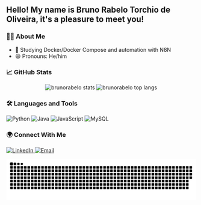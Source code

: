## Hello! My name is Bruno Rabelo Torchio de Oliveira, it's a pleasure to meet you!

### 👨‍💻 About Me
- 🌱 Studying Docker/Docker Compose and automation with N8N
- 😄 Pronouns: He/him

### 📈 GitHub Stats

<p align="center">
  <img src="https://github-readme-stats.vercel.app/api?username=Wheremst&show_icons=true&theme=highcontrast" alt="brunorabelo stats" />
  <img src="https://github-readme-stats.vercel.app/api/top-langs/?username=Wheremst&layout=compact&theme=highcontrast" alt="brunorabelo top langs" />
</p>

### 🛠️ Languages and Tools

<p align="left">
  <img src="https://cdn.jsdelivr.net/gh/devicons/devicon/icons/python/python-original.svg" alt="Python" width="40" height="40"/>
  <img src="https://cdn.jsdelivr.net/gh/devicons/devicon/icons/java/java-original.svg" alt="Java" width="40" height="40"/>
  <img src="https://cdn.jsdelivr.net/gh/devicons/devicon/icons/javascript/javascript-original.svg" alt="JavaScript" width="40" height="40"/>
  <img src="https://cdn.jsdelivr.net/gh/devicons/devicon/icons/mysql/mysql-original.svg" alt="MySQL" width="40" height="40"/>
</p>

### 🌍 Connect With Me

<p align="left">
  <a href="https://www.linkedin.com/in/bruno-rabelo-torchio-de-oliveira-92835a2a8/" target="_blank">
    <img src="https://img.shields.io/badge/LinkedIn-blue?logo=linkedin&logoColor=white" alt="LinkedIn"/>
  </a>
  <a href="mailto:brunotorchio2005@gmail.com">
    <img src="https://img.shields.io/badge/Email-D14836?logo=gmail&logoColor=white" alt="Email"/>
  </a>
</p>

![Snake animation](https://github.com/Wheremst/Wheremst/blob/output/github-snake-dark.svg)
